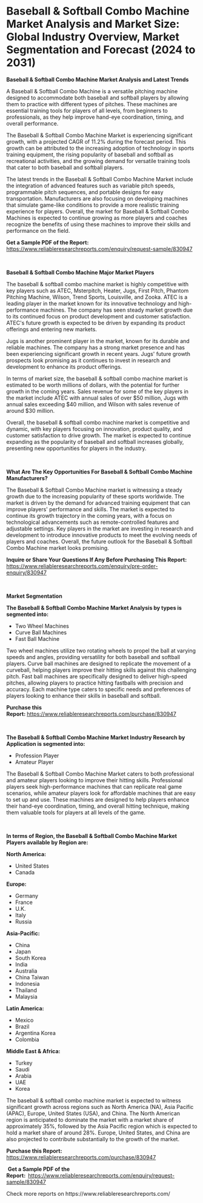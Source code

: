 <p><h1>Baseball & Softball Combo Machine Market Analysis and Market Size: Global Industry Overview, Market Segmentation and Forecast (2024 to 2031)</h1></p><p><strong>Baseball & Softball Combo Machine Market Analysis and Latest Trends</strong></p>
<p><p>A Baseball & Softball Combo Machine is a versatile pitching machine designed to accommodate both baseball and softball players by allowing them to practice with different types of pitches. These machines are essential training tools for players of all levels, from beginners to professionals, as they help improve hand-eye coordination, timing, and overall performance.</p><p>The Baseball & Softball Combo Machine Market is experiencing significant growth, with a projected CAGR of 11.2% during the forecast period. This growth can be attributed to the increasing adoption of technology in sports training equipment, the rising popularity of baseball and softball as recreational activities, and the growing demand for versatile training tools that cater to both baseball and softball players. </p><p>The latest trends in the Baseball & Softball Combo Machine Market include the integration of advanced features such as variable pitch speeds, programmable pitch sequences, and portable designs for easy transportation. Manufacturers are also focusing on developing machines that simulate game-like conditions to provide a more realistic training experience for players. Overall, the market for Baseball & Softball Combo Machines is expected to continue growing as more players and coaches recognize the benefits of using these machines to improve their skills and performance on the field.</p></p>
<p><strong>Get a Sample PDF of the Report:&nbsp;</strong> <a href="https://www.reliableresearchreports.com/enquiry/request-sample/830947">https://www.reliableresearchreports.com/enquiry/request-sample/830947</a></p>
<p>&nbsp;</p>
<p><strong>Baseball & Softball Combo Machine Major Market Players</strong></p>
<p><p>The baseball & softball combo machine market is highly competitive with key players such as ATEC, Msterpitch, Heater, Jugs, First Pitch, Phantom Pitching Machine, Wilson, Trend Sports, Louisville, and Zooka. ATEC is a leading player in the market known for its innovative technology and high-performance machines. The company has seen steady market growth due to its continued focus on product development and customer satisfaction. ATEC's future growth is expected to be driven by expanding its product offerings and entering new markets.</p><p>Jugs is another prominent player in the market, known for its durable and reliable machines. The company has a strong market presence and has been experiencing significant growth in recent years. Jugs' future growth prospects look promising as it continues to invest in research and development to enhance its product offerings.</p><p>In terms of market size, the baseball & softball combo machine market is estimated to be worth millions of dollars, with the potential for further growth in the coming years. Sales revenue for some of the key players in the market include ATEC with annual sales of over $50 million, Jugs with annual sales exceeding $40 million, and Wilson with sales revenue of around $30 million.</p><p>Overall, the baseball & softball combo machine market is competitive and dynamic, with key players focusing on innovation, product quality, and customer satisfaction to drive growth. The market is expected to continue expanding as the popularity of baseball and softball increases globally, presenting new opportunities for players in the industry.</p></p>
<p>&nbsp;</p>
<p><strong>What Are The Key Opportunities For Baseball & Softball Combo Machine Manufacturers?</strong></p>
<p><p>The Baseball & Softball Combo Machine market is witnessing a steady growth due to the increasing popularity of these sports worldwide. The market is driven by the demand for advanced training equipment that can improve players' performance and skills. The market is expected to continue its growth trajectory in the coming years, with a focus on technological advancements such as remote-controlled features and adjustable settings. Key players in the market are investing in research and development to introduce innovative products to meet the evolving needs of players and coaches. Overall, the future outlook for the Baseball & Softball Combo Machine market looks promising.</p></p>
<p><strong>Inquire or Share Your Questions If Any Before Purchasing This Report:</strong> <a href="https://www.reliableresearchreports.com/enquiry/pre-order-enquiry/830947">https://www.reliableresearchreports.com/enquiry/pre-order-enquiry/830947</a></p>
<p>&nbsp;</p>
<p><strong>Market Segmentation</strong></p>
<p><strong>The Baseball & Softball Combo Machine Market Analysis by types is segmented into:</strong></p>
<p><ul><li>Two Wheel Machines</li><li>Curve Ball Machines</li><li>Fast Ball Machine</li></ul></p>
<p><p>Two wheel machines utilize two rotating wheels to propel the ball at varying speeds and angles, providing versatility for both baseball and softball players. Curve ball machines are designed to replicate the movement of a curveball, helping players improve their hitting skills against this challenging pitch. Fast ball machines are specifically designed to deliver high-speed pitches, allowing players to practice hitting fastballs with precision and accuracy. Each machine type caters to specific needs and preferences of players looking to enhance their skills in baseball and softball.</p></p>
<p><strong>Purchase this Report:&nbsp;</strong><a href="https://www.reliableresearchreports.com/purchase/830947">https://www.reliableresearchreports.com/purchase/830947</a></p>
<p>&nbsp;</p>
<p><strong>The Baseball & Softball Combo Machine Market Industry Research by Application is segmented into:</strong></p>
<p><ul><li>Profession Player</li><li>Amateur Player</li></ul></p>
<p><p>The Baseball & Softball Combo Machine Market caters to both professional and amateur players looking to improve their hitting skills. Professional players seek high-performance machines that can replicate real game scenarios, while amateur players look for affordable machines that are easy to set up and use. These machines are designed to help players enhance their hand-eye coordination, timing, and overall hitting technique, making them valuable tools for players at all levels of the game.</p></p>
<p>&nbsp;</p>
<p><strong>In terms of Region, the Baseball & Softball Combo Machine Market Players available by Region are:</strong></p>
<p>
    <p> <strong> North America: </strong>
        <ul>
            <li>United States</li>
            <li>Canada</li>
        </ul>
        </p> 
    <p> <strong> Europe: </strong>
        <ul>
            <li>Germany</li>
            <li>France</li>
            <li>U.K.</li>
            <li>Italy</li>
            <li>Russia</li>
        </ul>
        </p> 
    <p> <strong> Asia-Pacific: </strong>
        <ul>
            <li>China</li>
            <li>Japan</li>
            <li>South Korea</li>
            <li>India</li>
            <li>Australia</li>
            <li>China Taiwan</li>
            <li>Indonesia</li>
            <li>Thailand</li>
            <li>Malaysia</li>
        </ul>
        </p> 
    <p> <strong> Latin America: </strong>
        <ul>
            <li>Mexico</li>
            <li>Brazil</li>
            <li>Argentina Korea</li>
            <li>Colombia</li>
        </ul>
        </p> 
    <p> <strong> Middle East & Africa: </strong>
        <ul>
            <li>Turkey</li>
            <li>Saudi</li>
            <li>Arabia</li>
            <li>UAE</li>
            <li>Korea</li>
        </ul>
    </p>
    </p>
<p><p>The baseball & softball combo machine market is expected to witness significant growth across regions such as North America (NA), Asia Pacific (APAC), Europe, United States (USA), and China. The North American region is anticipated to dominate the market with a market share of approximately 35%, followed by the Asia Pacific region which is expected to hold a market share of around 28%. Europe, United States, and China are also projected to contribute substantially to the growth of the market.</p></p>
<p><strong>Purchase this Report: </strong><a href="https://www.reliableresearchreports.com/purchase/830947">https://www.reliableresearchreports.com/purchase/830947</a></p>
<p>&nbsp;<strong>Get a Sample PDF of the Report:&nbsp;&nbsp;</strong><a href="https://www.reliableresearchreports.com/enquiry/request-sample/830947">https://www.reliableresearchreports.com/enquiry/request-sample/830947</a></p>
<p><strong></strong></p>
<p>Check more reports on https://www.reliableresearchreports.com/</p>
